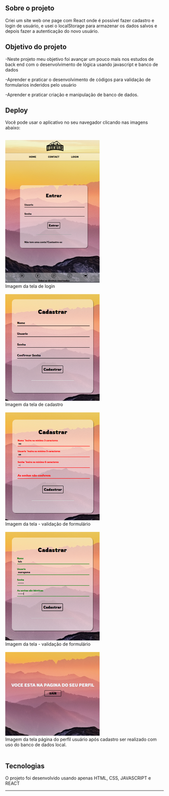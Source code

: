 ## Sobre o projeto
 Criei um site web one page com React onde é possível fazer cadastro e login de usuário, e usei o localStorage para armazenar os dados salvos e depois fazer a autenticação do novo usuário.

## Objetivo do projeto
-Neste projeto meu objetivo foi avançar um pouco mais nos estudos de back end com o desenvolvimento de lógica usando javascript e banco de dados

-Aprender e praticar o desenvolvimento de códigos para validação de formularios inderidos pelo usuário

-Aprender e praticar criação e manipulação de banco de dados.


## Deploy
Você pode usar o aplicativo no seu navegador clicando nas imagens abaixo:


<br>
<a href='https://lhmaruyama.github.io/login-validacao/'><img src='./login1.PNG' heigth="300" width="300"></a>
<br>
Imagem da tela de login
<br>

<br>
<a href='https://lhmaruyama.github.io/login-validacao/'><img src='./login2.PNG' heigth="300" width="300"></a>
<br>
Imagem da tela de cadastro
<br>

<br>
<a href='https://lhmaruyama.github.io/login-validacao/'><img src='./login3.PNG' heigth="300" width="300"></a>
<br>
Imagem da tela - validação de formulário
<br>


<br>
<a href='https://lhmaruyama.github.io/login-validacao/'><img src='./login4.PNG' heigth="300" width="300"></a>
<br>
Imagem da tela - validação de formulário
<br>


<br>
<a href='https://lhmaruyama.github.io/login-validacao/'><img src='./login5.PNG' heigth="300" width="300"></a>
<br>
Imagem da tela página do perfil usuário após cadastro ser realizado com uso do banco de dados local.
<br>


<br>

## Tecnologias
O projeto foi desenvolvido usando apenas HTML, CSS, JAVASCRIPT e REACT

<hr><br>


